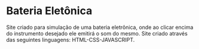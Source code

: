 # Bateria Eletônica

Site criado para simulação de uma bateria eletrônica, onde ao clicar encima do instrumento desejado ele emitirá o som do mesmo.
Site criado através das seguintes linguagens: HTML-CSS-JAVASCRIPT.
